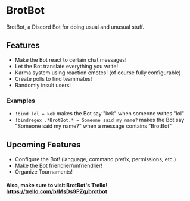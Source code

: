 # BrotBot
BrotBot, a Discord Bot for doing usual and unusual stuff.

## Features
- Make the Bot react to certain chat messages!
- Let the Bot translate everything you write!
- Karma system using reaction emotes! (of course fully configurable)
- Create polls to find teammates!
- Randomly insult users!

### Examples
- `!bind lol = kek` makes the Bot say "kek" when someone writes "lol"
- `!bindregex .*BrotBot.* = Someone said my name?` makes the Bot say "Someone said my name?" when a message contains "BrotBot"

## Upcoming Features
- Configure the Bot! (language, command prefix, permissions, etc.)
- Make the Bot friendlier/unfriendlier!
- Organize Tournaments!

#### Also, make sure to visit BrotBot's Trello! https://trello.com/b/MsDs9PZg/brotbot
